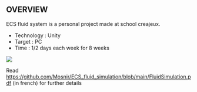 OVERVIEW
-------------------------------------------------------------------------------------------

ECS fluid system is a personal project made at school creajeux.

- Technology : Unity
- Target : PC
- Time : 1/2 days each week for 8 weeks

![](https://i.ibb.co/DRV2twZ/fluidsimulation.png)

Read https://github.com/Mosnir/ECS_fluid_simulation/blob/main/FluidSimulation.pdf (in french) for further details
